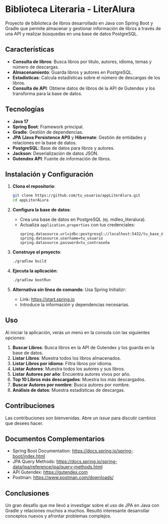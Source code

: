 # Biblioteca Literaria - LiterAlura

Proyecto de biblioteca de libros desarrollado en Java con Spring Boot y Gradle que permite almacenar y gestionar información de libros a través de una API y realizar búsquedas en una base de datos PostgreSQL.

## Características

- **Consulta de libros**: Busca libros por título, autores, idioma, temas y número de descargas.
- **Almacenamiento**: Guarda libros y autores en PostgreSQL.
- **Estadísticas**: Calcula estadísticas sobre el número de descargas de los libros.
- **Consulta de API**: Obtiene datos de libros de la API de Gutendex y los transforma para la base de datos.

## Tecnologías

- **Java 17**
- **Spring Boot**: Framework principal.
- **Gradle**: Gestión de dependencias.
- **JPA (Java Persistence API)** y **Hibernate**: Gestión de entidades y relaciones en la base de datos.
- **PostgreSQL**: Base de datos para libros y autores.
- **Jackson**: Deserialización de datos JSON.
- **Gutendex API**: Fuente de información de libros.

## Instalación y Configuración

1. **Clona el repositorio**:
   ```bash
   git clone https://github.com/tu_usuario/appLiterAlura.git
   cd appLiterALura
   ```

2. **Configura la base de datos**:
   - Crea una base de datos en PostgreSQL (ej. mdleo_literalura).
   - Actualiza `application.properties` con tus credenciales:
     ```properties
     spring.datasource.url=jdbc:postgresql://localhost:5432/tu_base_de_datos
     spring.datasource.username=tu_usuario
     spring.datasource.password=tu_contraseña
     ```

3. **Construye el proyecto**:
   ```bash
   ./gradlew build
   ```

4. **Ejecuta la aplicación**:
   ```bash
   ./gradlew bootRun
   ```

5. **Alternativa sin línea de comando**: Usa Spring Initializr:
   - Link: https://start.spring.io
   - Introduce la información y dependencias necesarias.

## Uso

Al iniciar la aplicación, verás un menú en la consola con las siguientes opciones:

1. **Buscar Libros**: Busca libros en la API de Gutendex y los guarda en la base de datos.
2. **Listar Libros**: Muestra todos los libros almacenados.
3. **Listar Libros por idioma**: Filtra libros por idioma.
4. **Listar Autores**: Muestra todos los autores y sus libros.
5. **Listar Autores por año**: Encuentra autores vivos por año.
6. **Top 10 Libros más descargados**: Muestra los más descargados.
7. **Buscar Autores por nombre**: Busca autores por nombre.
8. **Análisis de datos**: Muestra estadísticas de descargas.

## Contribuciones

Las contribuciones son bienvenidas. Abre un *issue* para discutir cambios que desees hacer.

## Documentos Complementarios

- Spring Boot Documentation: https://docs.spring.io/spring-boot/index.html
- JPA Query Methods: https://docs.spring.io/spring-data/jpa/reference/jpa/query-methods.html
- API Gutendex: https://gutendex.com
- Postman: https://www.postman.com/downloads/

## Conclusiones

Un gran desafío que me llevó a investigar sobre el uso de JPA en Java con Gradle y relaciones muchos a muchos. Resultó interesante desarrollar conceptos nuevos y afrontar problemas complejos.
